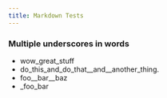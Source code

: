 ```yaml
---
title: Markdown Tests
---
```


### Multiple underscores in words

  - wow_great_stuff
  - do_this_and_do_that__and__another_thing.
  - foo__bar__baz
  - _foo_bar
